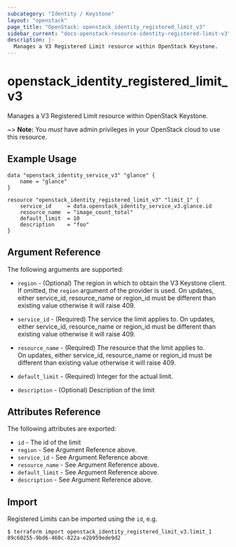 ```yaml
---
subcategory: "Identity / Keystone"
layout: "openstack"
page_title: "OpenStack: openstack_identity_registered_limit_v3"
sidebar_current: "docs-openstack-resource-identity-registered-limit-v3"
description: |-
  Manages a V3 Registered Limit resource within OpenStack Keystone.
---
```


# openstack\_identity\_registered\_limit\_v3

Manages a V3 Registered Limit resource within OpenStack Keystone.

~> **Note:** You _must_ have admin privileges in your OpenStack cloud to use
this resource.

## Example Usage

```hcl
data "openstack_identity_service_v3" "glance" {
	name = "glance"
}

resource "openstack_identity_registered_limit_v3" "limit_1" {
	service_id     = data.openstack_identity_service_v3.glance.id
	resource_name  = "image_count_total"
	default_limit  = 10 
	description    = "foo"
}
```

## Argument Reference

The following arguments are supported:

* `region` - (Optional) The region in which to obtain the V3 Keystone client.
    If omitted, the `region` argument of the provider is used. On updates, 
    either service_id, resource_name or region_id must be different than 
    existing value otherwise it will raise 409.

* `service_id` - (Required) The service the limit applies to. On updates, 
    either service_id, resource_name or region_id must be different than 
    existing value otherwise it will raise 409.

* `resource_name` - (Required) The resource that the limit applies to.  
    On updates, either service_id, resource_name or region_id must be 
    different than existing value otherwise it will raise 409.

* `default_limit` - (Required) Integer for the actual limit.

* `description` - (Optional) Description of the limit



## Attributes Reference

The following attributes are exported:

* `id` - The id of the limit
* `region` - See Argument Reference above.
* `service_id` - See Argument Reference above.
* `resource_name` - See Argument Reference above.
* `default_limit` - See Argument Reference above.
* `description` - See Argument Reference above.

## Import

Registered Limits can be imported using the `id`, e.g.

```
$ terraform import openstack_identity_registered_limit_v3.limit_1 89c60255-9bd6-460c-822a-e2b959ede9d2
```
